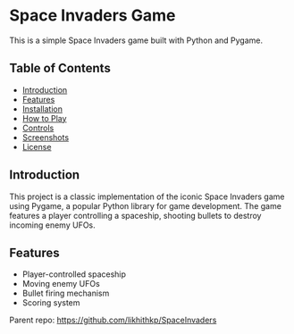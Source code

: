 # Space Invaders Game

This is a simple Space Invaders game built with Python and Pygame.

## Table of Contents

- [Introduction](#introduction)
- [Features](#features)
- [Installation](#installation)
- [How to Play](#how-to-play)
- [Controls](#controls)
- [Screenshots](#screenshots)
- [License](#license)

## Introduction

This project is a classic implementation of the iconic Space Invaders game using Pygame, a popular Python library for game development. The game features a player controlling a spaceship, shooting bullets to destroy incoming enemy UFOs.

## Features

- Player-controlled spaceship
- Moving enemy UFOs
- Bullet firing mechanism
- Scoring system


Parent repo: https://github.com/likhithkp/SpaceInvaders
